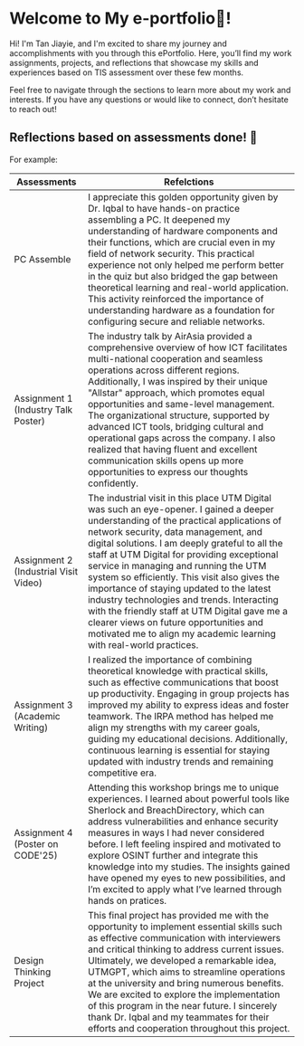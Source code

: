# Welcome to My e-portfolio🤩!

Hi! I'm Tan Jiayie, and I'm excited to share my journey and accomplishments with you through this ePortfolio. Here, you’ll find my work assignments, projects, and reflections that showcase my skills and experiences based on TIS assessment over these few months. 

Feel free to navigate through the sections to learn more about my work and interests. If you have any questions or would like to connect, don’t hesitate to reach out!

## Reflections based on assessments done! 🥳

For example:

|      Assessments          |                                 Refelctions                                                           |        
|---------------------------|-------------------------------------------------------------------------------------------------------|
|PC Assemble               |I appreciate this golden opportunity given by Dr. Iqbal to have hands-on practice assembling a PC. It deepened my understanding of hardware components and their functions, which are crucial even in my field of network security. This practical experience not only helped me perform better in the quiz but also bridged the gap between theoretical learning and real-world application. This activity reinforced the importance of understanding hardware as a foundation for configuring secure and reliable networks. |
|Assignment 1 (Industry Talk Poster)             |The industry talk by AirAsia provided a comprehensive overview of how ICT facilitates multi-national cooperation and seamless operations across different regions. Additionally, I was inspired by their unique "Allstar" approach, which promotes equal opportunities and same-level management. The organizational structure, supported by advanced ICT tools, bridging cultural and operational gaps across the company. I also realized that having fluent and excellent communication skills opens up more opportunities to express our thoughts confidently. |
|Assignment 2 (Industrial Visit Video)               |The industrial visit in this place UTM Digital was such an eye-opener. I gained a deeper understanding of the practical applications of network security, data management, and digital solutions. I am deeply grateful to all the staff at UTM Digital for providing exceptional service in managing and running the UTM system so efficiently. This visit also gives the importance of staying updated to the latest industry technologies and trends. Interacting with the friendly staff at UTM Digital gave me a clearer views on future opportunities and motivated me to align my academic learning with real-world practices.|
|Assignment 3 (Academic Writing)             |I realized the importance of combining theoretical knowledge with practical skills, such as effective communications that boost up productivity. Engaging in group projects has improved my ability to express ideas and foster teamwork. The IRPA method has helped me align my strengths with my career goals, guiding my educational decisions. Additionally, continuous learning is essential for staying updated with industry trends and remaining competitive era.|
|Assignment 4 (Poster on CODE'25)             |Attending this workshop brings me to unique experiences. I learned about powerful tools like Sherlock and BreachDirectory, which can address vulnerabilities and enhance security measures in ways I had never considered before. I left feeling inspired and motivated to explore OSINT further and integrate this knowledge into my studies. The insights gained have opened my eyes to new possibilities, and I’m excited to apply what I’ve learned through hands on pratices.|
|Design Thinking Project            |This final project has provided me with the opportunity to implement essential skills such as effective communication with interviewers and critical thinking to address current issues. Ultimately, we developed a remarkable idea, UTMGPT, which aims to streamline operations at the university and bring numerous benefits. We are excited to explore the implementation of this program in the near future. I sincerely thank Dr. Iqbal and my teammates for their efforts and cooperation throughout this project.|
